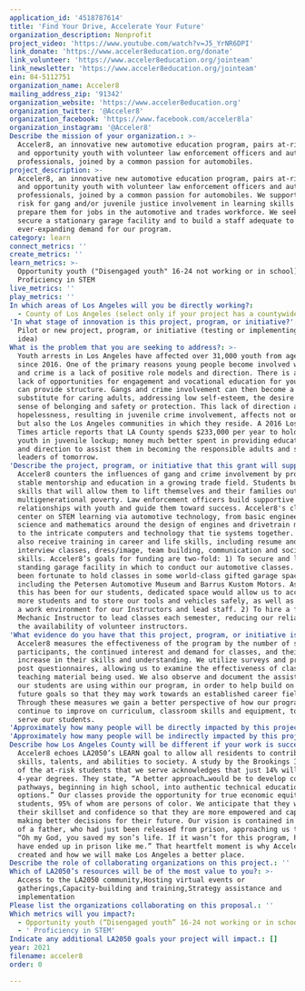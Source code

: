 ```yaml
---
application_id: '4518787614'
title: 'Find Your Drive, Accelerate Your Future'
organization_description: Nonprofit
project_video: 'https://www.youtube.com/watch?v=J5_YrNR6DPI'
link_donate: 'https://www.acceler8education.org/donate'
link_volunteer: 'https://www.acceler8education.org/jointeam'
link_newsletter: 'https://www.acceler8education.org/jointeam'
ein: 84-5112751
organization_name: Acceler8
mailing_address_zip: '91342'
organization_website: 'https://www.acceler8education.org'
organization_twitter: '@Acceler8'
organization_facebook: 'https://www.facebook.com/acceler8la'
organization_instagram: '@Acceler8'
Describe the mission of your organization.: >-
  Acceler8, an innovative new automotive education program, pairs at-risk teens
  and opportunity youth with volunteer law enforcement officers and automotive
  professionals, joined by a common passion for automobiles.
project_description: >-
  Acceler8, an innovative new automotive education program, pairs at-risk teens
  and opportunity youth with volunteer law enforcement officers and automotive
  professionals, joined by a common passion for automobiles. We support youth at
  risk for gang and/or juvenile justice involvement in learning skills that
  prepare them for jobs in the automotive and trades workforce. We seek to
  secure a stationary garage facility and to build a staff adequate to the
  ever-expanding demand for our program.
category: learn
connect_metrics: ''
create_metrics: ''
learn_metrics: >-
  Opportunity youth ("Disengaged youth" 16-24 not working or in school),
  Proficiency in STEM
live_metrics: ''
play_metrics: ''
In which areas of Los Angeles will you be directly working?:
  - County of Los Angeles (select only if your project has a countywide benefit)
'In what stage of innovation is this project, program, or initiative?': >-
  Pilot or new project, program, or initiative (testing or implementing a new
  idea)
What is the problem that you are seeking to address?: >-
  Youth arrests in Los Angeles have affected over 31,000 youth from ages 10-24
  since 2016. One of the primary reasons young people become involved with gangs
  and crime is a lack of positive role models and direction. There is a distinct
  lack of opportunities for engagement and vocational education for youth that
  can provide structure. Gangs and crime involvement can then become a
  substitute for caring adults, addressing low self-esteem, the desire for a
  sense of belonging and safety or protection. This lack of direction and
  hopelessness, resulting in juvenile crime involvement, affects not only youth
  but also the Los Angeles communities in which they reside. A 2016 Los Angeles
  Times article reports that LA County spends $233,000 per year to hold each
  youth in juvenile lockup; money much better spent in providing education, hope
  and direction to assist them in becoming the responsible adults and stable
  leaders of tomorrow.
'Describe the project, program, or initiative that this grant will support to address the problem identified.': >-
  Acceler8 counters the influences of gang and crime involvement by providing
  stable mentorship and education in a growing trade field. Students build
  skills that will allow them to lift themselves and their families out of
  multigenerational poverty. Law enforcement officers build supportive
  relationships with youth and guide them toward success. Acceler8's classes
  center on STEM learning via automotive technology, from basic engineering,
  science and mathematics around the design of engines and drivetrain mechanics
  to the intricate computers and technology that tie systems together. Students
  also receive training in career and life skills, including resume and
  interview classes, dress/image, team building, communication and social
  skills. Acceler8’s goals for funding are two-fold: 1) To secure and lease a
  standing garage facility in which to conduct our automotive classes. We have
  been fortunate to hold classes in some world-class gifted garage spaces,
  including the Petersen Automotive Museum and Barrus Kustom Motors. As great as
  this has been for our students, dedicated space would allow us to accommodate
  more students and to store our tools and vehicles safely, as well as providing
  a work environment for our Instructors and lead staff. 2) To hire a full time
  Mechanic Instructor to lead classes each semester, reducing our reliance on
  the availability of volunteer instructors.
'What evidence do you have that this project, program, or initiative is or will be successful, and how will you define and measure success?': >-
  Acceler8 measures the effectiveness of the program by the number of student
  participants, the continued interest and demand for classes, and their
  increase in their skills and understanding. We utilize surveys and pre and
  post questionnaires, allowing us to examine the effectiveness of classroom and
  teaching material being used. We also observe and document the assistance that
  our students are using within our program, in order to help build on their
  future goals so that they may work towards an established career field.
  Through these measures we gain a better perspective of how our program can
  continue to improve on curriculum, classroom skills and equipment, to better
  serve our students.
'Approximately how many people will be directly impacted by this project, program, or initiative?': '100'
'Approximately how many people will be indirectly impacted by this project, program, or initiative?': '950'
Describe how Los Angeles County will be different if your work is successful.: >-
  Acceler8 echoes LA2050’s LEARN goal to allow all residents to contribute their
  skills, talents, and abilities to society. A study by the Brookings Institute
  of the at-risk students that we serve acknowledges that just 14% will complete
  4-year degrees. They state, “A better approach…would be to develop coherent
  pathways, beginning in high school, into authentic technical education
  options.” Our classes provide the opportunity for true economic equity for our
  students, 95% of whom are persons of color. We anticipate that they will build
  their skillset and confidence so that they are more empowered and capable of
  making better decisions for their future. Our vision is contained in the words
  of a father, who had just been released from prison, approaching us tearfully,
  “Oh my God, you saved my son’s life. If it wasn’t for this program, he would
  have ended up in prison like me.” That heartfelt moment is why Acceler8 was
  created and how we will make Los Angeles a better place.
Describe the role of collaborating organizations on this project.: ''
Which of LA2050’s resources will be of the most value to you?: >-
  Access to the LA2050 community,Hosting virtual events or
  gatherings,Capacity-building and training,Strategy assistance and
  implementation
Please list the organizations collaborating on this proposal.: ''
Which metrics will you impact?:
  - Opportunity youth (“Disengaged youth” 16-24 not working or in school)
  - ' Proficiency in STEM'
Indicate any additional LA2050 goals your project will impact.: []
year: 2021
filename: acceler8
order: 0

---
```

